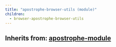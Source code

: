 ```yaml
---
title: "apostrophe-browser-utils (module)"
children:
  - browser-apostrophe-browser-utils
---
```

## Inherits from: [apostrophe-module](../apostrophe-module/index.html)

